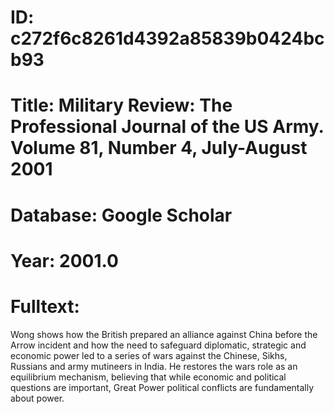 # ID: c272f6c8261d4392a85839b0424bcb93
# Title: Military Review: The Professional Journal of the US Army. Volume 81, Number 4, July-August 2001
# Database: Google Scholar
# Year: 2001.0
# Fulltext:
Wong shows how the British prepared an alliance against China before the Arrow incident and how the need to safeguard diplomatic, strategic and economic power led to a series of wars against the Chinese, Sikhs, Russians and army mutineers in India.
He restores the wars role as an equilibrium mechanism, believing that while economic and political questions are important, Great Power political conflicts are fundamentally about power.